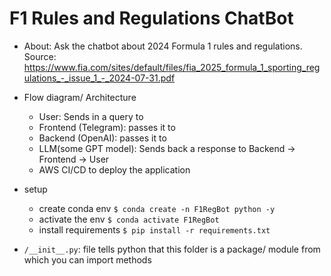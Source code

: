 # F1 Rules and Regulations ChatBot
- About: Ask the chatbot about 2024 Formula 1 rules and regulations. Source: https://www.fia.com/sites/default/files/fia_2025_formula_1_sporting_regulations_-_issue_1_-_2024-07-31.pdf
- Flow diagram/ Architecture
    - User: Sends in a query to
    - Frontend (Telegram): passes it to
    - Backend (OpenAI): passes it to
    - LLM(some GPT model): Sends back a response to Backend -> Frontend -> User
    - AWS CI/CD to deploy the application

- setup
    - create conda env `$ conda create -n F1RegBot python -y`
    - activate the env `$ conda activate F1RegBot`
    - install requirements `$ pip install -r requirements.txt`
- `/__init__.py`: file tells python that this folder is a package/ module from which you can import methods